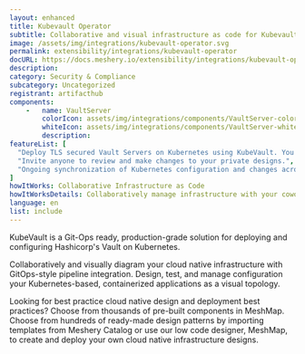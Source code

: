 ```yaml
---
layout: enhanced
title: Kubevault Operator
subtitle: Collaborative and visual infrastructure as code for Kubevault Operator
image: /assets/img/integrations/kubevault-operator.svg
permalink: extensibility/integrations/kubevault-operator
docURL: https://docs.meshery.io/extensibility/integrations/kubevault-operator
description: 
category: Security & Compliance
subcategory: Uncategorized
registrant: artifacthub
components: 
	-	name: VaultServer
		colorIcon: assets/img/integrations/components/VaultServer-color.svg
		whiteIcon: assets/img/integrations/components/VaultServer-white.svg
		description: 
featureList: [
  "Deploy TLS secured Vault Servers on Kubernetes using KubeVault. You can use cert-manager to manage VaultServer TLS or you can manage TLS with self-signed.",
  "Invite anyone to review and make changes to your private designs.",
  "Ongoing synchronization of Kubernetes configuration and changes across any number of clusters."
]
howItWorks: Collaborative Infrastructure as Code
howItWorksDetails: Collaboratively manage infrastructure with your coworkers synchronously sharing the same designs.
language: en
list: include
---
```

<p>
KubeVault is a Git-Ops ready, production-grade solution for deploying and configuring Hashicorp's Vault on Kubernetes.
</p>
<p>
    Collaboratively and visually diagram your cloud native infrastructure with GitOps-style pipeline integration. Design, test, and manage configuration your Kubernetes-based, containerized applications as a visual topology.
</p>
<p>
    Looking for best practice cloud native design and deployment best practices? Choose from thousands of pre-built components in MeshMap. Choose from hundreds of ready-made design patterns by importing templates from Meshery Catalog or use our low code designer, MeshMap, to create and deploy your own cloud native infrastructure designs.
</p>
